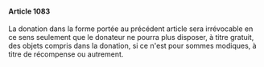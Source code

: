 #### Article 1083

La donation dans la forme portée au précédent article sera irrévocable en ce sens seulement que le donateur ne pourra plus disposer, à titre gratuit, des objets compris dans la donation, si ce n'est pour sommes modiques, à titre de récompense ou autrement.

